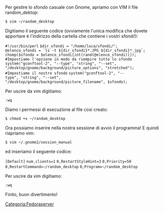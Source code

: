 Per gestire lo sfondo casuale con Gnome, apriamo con VIM il file random\_dektop:

`$ vim ~/random_desktop`

Digitiamo il seguente codice (ovviamente l'unica modifica che dovete apportare è l'indirizzo della cartella che contiene i vostri sfondi!):

`#!/usr/bin/perl`
`$dir_sfondi = "/home/luca/sfondi/";`
`` @elenco_sfondi = `ls -t ${dir_sfondi}*.JPG ${dir_sfondi}*.jpg`; ``
`chomp($sfondo = $elenco_sfondi[int(rand(@elenco_sfondi))]);`
`#Impostiamo l'opzione in modo da riempire tutto lo sfondo`
`system("gconftool-2", "--type", "string", "--set",`
`"/desktop/gnome/background/picture_options", "stretched");`
`#Impostiamo il nostro sfondo`
`system("gconftool-2", "--type", "string", "--set",`
`"/desktop/gnome/background/picture_filename", $sfondo);`

Per uscire da vim digitiamo:

`:wq`

Diamo i permessi di esecuzione al file così creato:

`$ chmod +x ~/random_desktop`

Ora possiamo inserire nella nostra sessione di avvio il programma! E quindi riapriamo vim:

`$ vim ~/.gnome2/session_manual`

ed inseriamo il seguente codice:

`[Default]`
`num_clients=1`
`0,RestartStyleHint=3`
`0,Priority=50`
`0,RestartCommand=~/random_desktop`
`0,Program=~/random_desktop`

Per uscire da vim digitiamo:

`:wq`

Finito, buon divertimento!

<Categoria:Fedoraserver>

